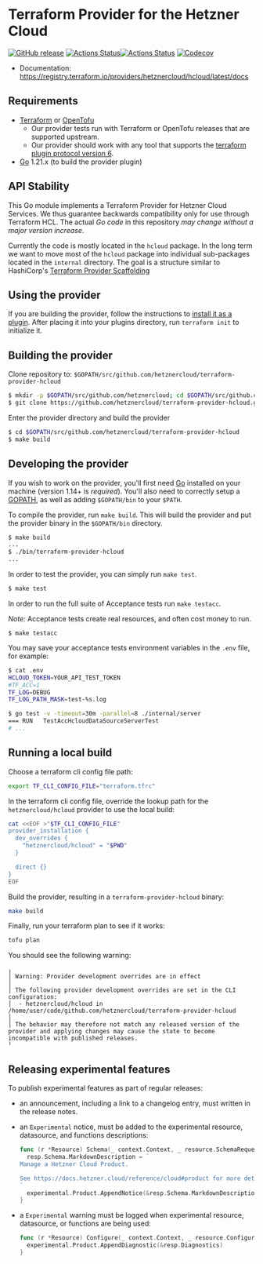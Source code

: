 # Terraform Provider for the Hetzner Cloud

[![GitHub release](https://img.shields.io/github/tag/hetznercloud/terraform-provider-hcloud.svg?label=release)](https://github.com/hetznercloud/terraform-provider-hcloud/releases/latest) [![Actions Status](https://github.com/hetznercloud/terraform-provider-hcloud/workflows/test/badge.svg)](https://github.com/hetznercloud/terraform-provider-hcloud/actions)[![Actions Status](https://github.com/hetznercloud/terraform-provider-hcloud/workflows/release/badge.svg)](https://github.com/hetznercloud/terraform-provider-hcloud/actions)
[![Codecov](https://codecov.io/gh/hetznercloud/terraform-provider-hcloud/graph/badge.svg?token=og7OhpoV5W)](https://codecov.io/gh/hetznercloud/terraform-provider-hcloud/tree/main)

- Documentation: https://registry.terraform.io/providers/hetznercloud/hcloud/latest/docs

## Requirements

- [Terraform](https://developer.hashicorp.com/terraform/install) or [OpenTofu](https://opentofu.org/docs/intro/install/)
  - Our provider tests run with Terraform or OpenTofu releases that are supported upstream.
  - Our provider should work with any tool that supports the [terraform plugin protocol version 6](https://developer.hashicorp.com/terraform/plugin/terraform-plugin-protocol#protocol-version-6).
- [Go](https://go.dev/doc/install) 1.21.x (to build the provider plugin)

## API Stability

This Go module implements a Terraform Provider for Hetzner Cloud
Services. We thus guarantee backwards compatibility only for use through
Terraform HCL. The actual _Go code_ in this repository _may change
without a major version increase_.

Currently the code is mostly located in the `hcloud` package. In the
long term we want to move most of the `hcloud` package into individual
sub-packages located in the `internal` directory. The goal is a
structure similar to HashiCorp's [Terraform Provider
Scaffolding](https://github.com/hashicorp/terraform-provider-scaffolding)

## Using the provider

If you are building the provider, follow the instructions to [install it as a plugin](https://www.terraform.io/docs/plugins/basics.html#installing-a-plugin). After placing it into your plugins directory, run `terraform init` to initialize it.

## Building the provider

Clone repository to: `$GOPATH/src/github.com/hetznercloud/terraform-provider-hcloud`

```sh
$ mkdir -p $GOPATH/src/github.com/hetznercloud; cd $GOPATH/src/github.com/hetznercloud
$ git clone https://github.com/hetznercloud/terraform-provider-hcloud.git
```

Enter the provider directory and build the provider

```sh
$ cd $GOPATH/src/github.com/hetznercloud/terraform-provider-hcloud
$ make build
```

## Developing the provider

If you wish to work on the provider, you'll first need [Go](http://www.golang.org) installed on your machine (version 1.14+ is _required_). You'll also need to correctly setup a [GOPATH](http://golang.org/doc/code.html#GOPATH), as well as adding `$GOPATH/bin` to your `$PATH`.

To compile the provider, run `make build`. This will build the provider and put the provider binary in the `$GOPATH/bin` directory.

```sh
$ make build
...
$ ./bin/terraform-provider-hcloud
...
```

In order to test the provider, you can simply run `make test`.

```sh
$ make test
```

In order to run the full suite of Acceptance tests run `make testacc`.

_Note:_ Acceptance tests create real resources, and often cost money to run.

```
$ make testacc
```

You may save your acceptance tests environment variables in the `.env` file, for example:

```sh
$ cat .env
HCLOUD_TOKEN=YOUR_API_TEST_TOKEN
#TF_ACC=1
TF_LOG=DEBUG
TF_LOG_PATH_MASK=test-%s.log

$ go test -v -timeout=30m -parallel=8 ./internal/server
=== RUN   TestAccHcloudDataSourceServerTest
# ...
```

## Running a local build

Choose a terraform cli config file path:

```sh
export TF_CLI_CONFIG_FILE="terraform.tfrc"
```

In the terraform cli config file, override the lookup path for the `hetznercloud/hcloud` provider to use the local build:

```sh
cat <<EOF >"$TF_CLI_CONFIG_FILE"
provider_installation {
  dev_overrides {
    "hetznercloud/hcloud" = "$PWD"
  }

  direct {}
}
EOF
```

Build the provider, resulting in a `terraform-provider-hcloud` binary:

```sh
make build
```

Finally, run your terraform plan to see if it works:

```sh
tofu plan
```

You should see the following warning:

```
╷
│ Warning: Provider development overrides are in effect
│
│ The following provider development overrides are set in the CLI configuration:
│  - hetznercloud/hcloud in /home/user/code/github.com/hetznercloud/terraform-provider-hcloud
│
│ The behavior may therefore not match any released version of the provider and applying changes may cause the state to become incompatible with published releases.
╵
```

## Releasing experimental features

To publish experimental features as part of regular releases:

- an announcement, including a link to a changelog entry, must written in the release notes.

- an `Experimental` notice, must be added to the experimental resource, datasource, and functions descriptions:

  ```go
  func (r *Resource) Schema(_ context.Context, _ resource.SchemaRequest, resp *resource.SchemaResponse) {
    resp.Schema.MarkdownDescription = `
  Manage a Hetzner Cloud Product.

  See https://docs.hetzner.cloud/reference/cloud#product for more details.
  `
    experimental.Product.AppendNotice(&resp.Schema.MarkdownDescription)
  }
  ```

- a `Experimental` warning must be logged when experimental resource, datasource, or functions are being used:

  ```go
  func (r *Resource) Configure(_ context.Context, _ resource.ConfigureRequest, resp *resource.ConfigureResponse) {
    experimental.Product.AppendDiagnostic(&resp.Diagnostics)
  }
  ```
